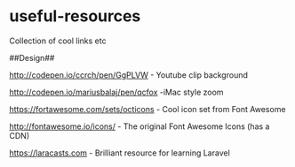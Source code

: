 # useful-resources
Collection of cool links etc

##Design##

http://codepen.io/ccrch/pen/GgPLVW - Youtube clip background

http://codepen.io/mariusbalaj/pen/qcfox -iMac style zoom

https://fortawesome.com/sets/octicons - Cool icon set from Font Awesome

http://fontawesome.io/icons/ - The original Font Awesome Icons (has a CDN)

https://laracasts.com - Brilliant resource for learning Laravel
